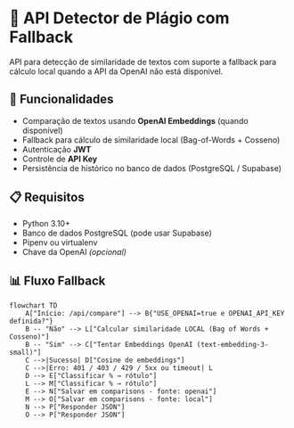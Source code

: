 # 📝 API Detector de Plágio com Fallback

API para detecção de similaridade de textos com suporte a fallback para cálculo local quando a API da OpenAI não está disponível.

## 🚀 Funcionalidades

- Comparação de textos usando **OpenAI Embeddings** (quando disponível)
- Fallback para cálculo de similaridade local (Bag-of-Words + Cosseno)
- Autenticação **JWT**
- Controle de **API Key**
- Persistência de histórico no banco de dados (PostgreSQL / Supabase)

## 📋 Requisitos

- Python 3.10+
- Banco de dados PostgreSQL (pode usar Supabase)
- Pipenv ou virtualenv
- Chave da OpenAI *(opcional)*

## 📊 Fluxo Fallback

```mermaid
flowchart TD
    A["Início: /api/compare"] --> B{"USE_OPENAI=true e OPENAI_API_KEY definida?"}
    B -- "Não" --> L["Calcular similaridade LOCAL (Bag of Words + Cosseno)"]
    B -- "Sim" --> C["Tentar Embeddings OpenAI (text-embedding-3-small)"]
    C -->|Sucesso| D["Cosine de embeddings"]
    C -->|Erro: 401 / 403 / 429 / 5xx ou timeout| L
    D --> E["Classificar % → rótulo"]
    L --> M["Classificar % → rótulo"]
    E --> N["Salvar em comparisons - fonte: openai"]
    M --> O["Salvar em comparisons - fonte: local"]
    N --> P["Responder JSON"]
    O --> P["Responder JSON"]
